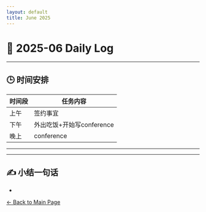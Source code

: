 ```yaml
---
layout: default
title: June 2025
---
```


# 📅 2025-06  Daily Log



---
## 🕒 时间安排

| 时间段 | 任务内容 |
|--------|----------| 
| 上午 |签约事宜 |
| 下午 | 外出吃饭+开始写conference| 
| 晚上 |  conference|



---




---

## ✍️ 小结一句话
- 


[← Back to Main Page](/index.md)
 
